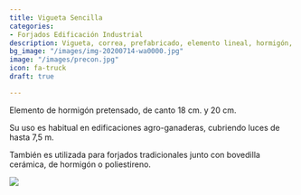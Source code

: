 ```yaml
---
title: Vigueta Sencilla
categories:
- Forjados Edificación Industrial
description: Vigueta, correa, prefabricado, elemento lineal, hormigón, prefabricado
bg_image: "/images/img-20200714-wa0000.jpg"
image: "/images/precon.jpg"
icon: fa-truck
draft: true

---
```

Elemento de hormigón pretensado, de canto 18 cm. y 20 cm.

Su uso es habitual en edificaciones agro-ganaderas, cubriendo luces de hasta 7,5 m.

También es utilizada para forjados tradicionales junto con bovedilla cerámica, de hormigón o poliestireno.

![](/images/img_6670.JPG)